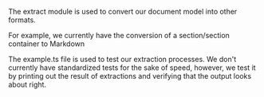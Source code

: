 The extract module is used to convert our document model into other formats.

For example, we currently have the conversion of a section/section container to Markdown

The example.ts file is used to test our extraction processes. We don't currently have standardized tests for the sake of speed, however, we test it by printing out the result of extractions and verifying that the output looks about right.

